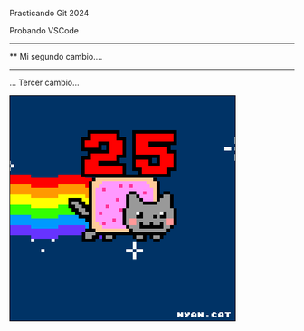  Practicando Git 2024

 Probando VSCode

 ***********************
**  Mi segundo cambio....
*************************

... Tercer cambio...

![](Ejercicio2-img1.gif)